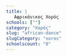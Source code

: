 ```yaml
---
title: |
   Αφρικάνικος Χορός
schools: [""]
category: "Χορός"
slug: "african-dance"
slugCategory: "xoros"
schoolscount: "0"
---
```


